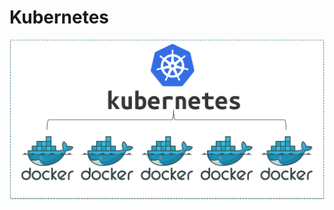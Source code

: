 # Kubernetes

<img src="https://github.com/JosiTubaroski/Kubernetes/blob/main/img/Kubernetes.png">

